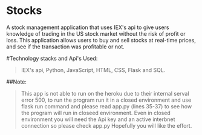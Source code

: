 # Stocks
A stock management application that uses IEX's api to give users knowledge of trading in the US stock market without the risk of profit or loss.
This application allows users to buy and sell stocks at real-time prices, and see if the transaction was profitable or not.

#Technology stacks and Api's Used:
> IEX's api, Python, JavaScript, HTML, CSS, Flask and SQL.

##Note: 
> This app is not able to run on the heroku due to their internal serval error 500, to run the program run it in a closed environment and use flask run command and please read app.py (lines 35-37) to see how the program will run in closeed environment.
> Even in closed environment you will need the Api key and an active interbnet connection so please check app.py
> Hopefully you will like the effort.
